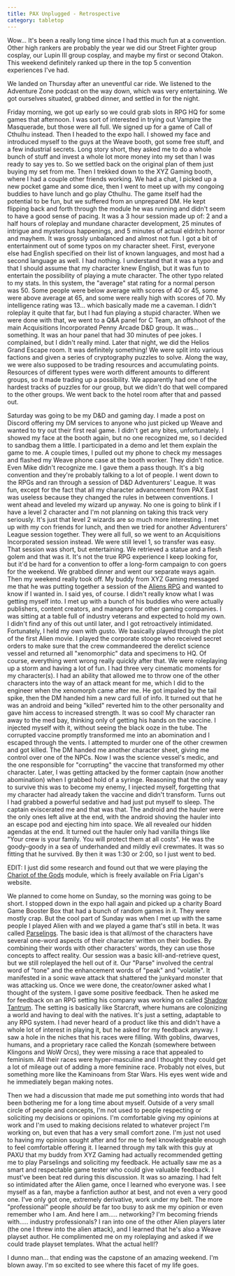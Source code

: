 ```yaml
---
title: PAX Unplugged - Retrospective
category: tabletop
---
```

Wow... It's been a really long time since I had this much fun at a convention. Other high rankers are probably the year we did our Street Fighter group cosplay, our Lupin III group cosplay, and maybe my first or second Otakon. This weekend definitely ranked up there in the top 5 convention experiences I've had.

We landed on Thursday after an uneventful car ride. We listened to the Adventure Zone podcast on the way down, which was very entertaining. We got ourselves situated, grabbed dinner, and settled in for the night.

Friday morning, we got up early so we could grab slots in RPG HQ for some games that afternoon. I was sort of interested in trying out Vampire the Masquerade, but those were all full. We signed up for a game of Call of Cthulhu instead. Then I headed to the expo hall. I showed my face and introduced myself to the guys at the Weave booth, got some free stuff, and a few industrial secrets. Long story short, they asked me to do a whole bunch of stuff and invest a whole lot more money into my set than I was ready to say yes to. So we settled back on the original plan of them just buying my set from me. Then I trekked down to the XYZ Gaming booth, where I had a couple other friends working. We had a chat, I picked up a new pocket game and some dice, then I went to meet up with my congoing buddies to have lunch and go play Cthulhu. The game itself had the potential to be fun, but we suffered from an unprepared DM. He kept flipping back and forth through the module he was running and didn't seem to have a good sense of pacing. It was a 3 hour session made up of: 2 and a half hours of roleplay and mundane character development, 25 minutes of intrigue and mysterious happenings, and 5 minutes of actual eldritch horror and mayhem. It was grossly unbalanced and almost not fun. I got a bit of entertainment out of some typos on my character sheet. First, everyone else had English specified on their list of known languages, and most had a second language as well. I had nothing. I understand that it was a typo and that I should assume that my character knew English, but it was fun to entertain the possibility of playing a mute character. The other typo related to my stats. In this system, the "average" stat rating for a normal person was 50. Some people were below average with scores of 40 or 45, some were above average at 65, and some were really high with scores of 70. My intelligence rating was 13... which basically made me a caveman. I didn't roleplay it quite that far, but I had fun playing a stupid character. When we were done with that, we went to a Q&A panel for C Team, an offshoot of the main Acquisitions Incorporated Penny Arcade D&D group. It was... something. It was an hour panel that had 30 minutes of pee jokes. I complained, but I didn't really mind. Later that night, we did the Helios Grand Escape room. It was definitely something! We were split into various factions and given a series of cryptography puzzles to solve. Along the way, we were also supposed to be trading resources and accumulating points. Resources of different types were worth different amounts to different groups, so it made trading up a possibility. We apparently had one of the hardest tracks of puzzles for our group, but we didn't do that well compared to the other groups. We went back to the hotel room after that and passed out.

Saturday was going to be my D&D and gaming day. I made a post on Discord offering my DM services to anyone who just picked up Weave and wanted to try out their first real game. I didn't get any bites, unfortunately. I showed my face at the booth again, but no one recognized me, so I decided to sandbag them a little. I participated in a demo and let them explain the game to me. A couple times, I pulled out my phone to check my messages and flashed my Weave phone case at the booth worker. They didn't notice. Even Mike didn't recognize me. I gave them a pass though. It's a big convention and they're probably talking to a lot of people. I went down to the RPGs and ran through a session of D&D Adventurers' League. It was fun, except for the fact that all my character advancement from PAX East was useless because they changed the rules in between conventions. I went ahead and leveled my wizard up anyway. No one is going to blink if I have a level 2 character and I'm not planning on taking this track very seriously. It's just that level 2 wizards are so much more interesting. I met up with my con friends for lunch, and then we tried for another Adventurers' League session together. They were all full, so we went to an Acquisitions Incorporated session instead. We were still level 1, so transfer was easy. That session was short, but entertaining. We retrieved a statue and a flesh golem and that was it. It's not the true RPG experience I keep looking for, but it'd be hard for a convention to offer a long-form campaign to con goers for the weekend. We grabbed dinner and went our separate ways again. Then my weekend really took off. My buddy from XYZ Gaming messaged me that he was putting together a session of the [Aliens RPG](https://alien-rpg.com/) and wanted to know if I wanted in. I said yes, of course. I didn't really know what I was getting myself into. I met up with a bunch of his buddies who were actually publishers, content creators, and managers for other gaming companies. I was sitting at a table full of industry veterans and expected to hold my own. I didn't find any of this out until later, and I got retroactively intimidated. Fortunately, I held my own with gusto. We basically played through the plot of the first Alien movie. I played the corporate stooge who received secret orders to make sure that the crew commandeered the derelict science vessel and returned all "xenomorphic" data and specimens to HQ. Of course, everything went wrong really quickly after that. We were roleplaying up a storm and having a lot of fun. I had three very cinematic moments for my character(s). I had an ability that allowed me to throw one of the other characters into the way of an attack meant for me, which I did to the engineer when the xenomorph came after me. He got impaled by the tail spike, then the DM handed him a new card full of info. It turned out that he was an android and being "killed" reverted him to the other personality and gave him access to increased strength. It was so cool! My character ran away to the med bay, thinking only of getting his hands on the vaccine. I injected myself with it, without seeing the black ooze in the tube. The corrupted vaccine promptly transformed me into an abomination and I escaped through the vents. I attempted to murder one of the other crewmen and got killed. The DM handed me another character sheet, giving me control over one of the NPCs. Now I was the science vessel's medic, and the one responsible for "corrupting" the vaccine that transformed my other character. Later, I was getting attacked by the former captain (now another abomination) when I grabbed hold of a syringe. Reasoning that the only way to survive this was to become my enemy, I injected myself, forgetting that my character had already taken the vaccine and didn't transform. Turns out I had grabbed a powerful sedative and had just put myself to sleep. The captain eviscerated me and that was that. The android and the hauler were the only ones left alive at the end, with the android shoving the hauler into an escape pod and ejecting him into space. We all revealed our hidden agendas at the end. It turned out the hauler only had vanilla things like "Your crew is your family. You will protect them at all costs". He was the goody-goody in a sea of underhanded and mildly evil crewmates. It was so fitting that he survived. By then it was 1:30 or 2:00, so I just went to bed.

EDIT: I just did some research and found out that we were playing the [Chariot of the Gods](https://frialigan.se/en/games/alien/) module, which is freely available on Fria Ligan's website.

We planned to come home on Sunday, so the morning was going to be short. I stopped down in the expo hall again and picked up a charity Board Game Booster Box that had a bunch of random games in it. They were mostly crap. But the cool part of Sunday was when I met up with the same people I played Alien with and we played a game that's still in beta. It was called [Parselings](https://smunchygames.com/parselings/). The basic idea is that all/most of the characters have several one-word aspects of their character written on their bodies. By combining their words with other characters' words, they can use those concepts to affect reality. Our session was a basic kill-and-retrieve quest, but we still roleplayed the hell out of it. Our "Parse" involved the central word of "tone" and the enhancement words of "peak" and "volatile". It manifested in a sonic wave attack that shattered the junkyard monster that was attacking us. Once we were done, the creator/owner asked what I thought of the system. I gave some positive feedback. Then he asked me for feedback on an RPG setting his company was working on called [Shadow Tantrum](https://smunchygames.com/shadow-tantrum/). The setting is basically like Starcraft, where humans are colonizing a world and having to deal with the natives. It's just a setting, adaptable to any RPG system. I had never heard of a product like this and didn't have a whole lot of interest in playing it, but he asked for my feedback anyway. I saw a hole in the niches that his races were filling. With goblins, dwarves, humans, and a proprietary race called the Konzah (somewhere between Klingons and WoW Orcs), they were missing a race that appealed to feminism. All their races were hyper-masculine and I thought they could get a lot of mileage out of adding a more feminine race. Probably not elves, but something more like the Kaminoans from Star Wars. His eyes went wide and he immediately began making notes.

Then we had a discussion that made me put something into words that had been bothering me for a long time about myself. Outside of a very small circle of people and concepts, I'm not used to people respecting or soliciting my decisions or opinions. I'm comfortable giving my opinions at work and I'm used to making decisions related to whatever project I'm working on, but even that has a very small comfort zone. I'm just not used to having my opinion sought after and for me to feel knowledgeable enough to feel comfortable offering it. I learned through my talk with this guy at PAXU that my buddy from XYZ Gaming had actually recommended getting me to play Parselings and soliciting my feedback. He actually saw me as a smart and respectable game tester who could give valuable feedback. I must've been beat red during this discussion. It was so amazing. I had felt so intimidated after the Alien game, once I learned who everyone was. I see myself as a fan, maybe a fanfiction author at best, and not even a very good one. I've only got one, extremely derivative, work under my belt. The more "professional" people *should* be far too busy to ask me my opinion or even remember who I am. And here I am..... networking? I'm becoming friends with..... industry professionals? I ran into one of the other Alien players later (the one I threw into the alien attack), and I learned that he's also a Weave playset author. He complimented me on my roleplaying and asked if we could trade playset templates. What the actual hell!?

I dunno man... that ending was the capstone of an amazing weekend. I'm blown away. I'm so excited to see where this facet of my life goes.
